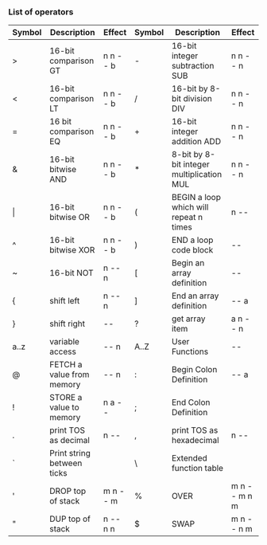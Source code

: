 ### <a name='list-of-operators'></a>List of operators

| Symbol | Description               | Effect       |	Symbol | Description                               | Effect       |
| ------ | ------------------------- | ------------ |	------ | ----------------------------------------- | ------------ |
| >      | 16-bit comparison GT      | n n -- b     |	-      | 16-bit integer subtraction SUB            | n n -- n     |
| <      | 16-bit comparison LT      | n n -- b     |	/      | 16-bit by 8-bit division DIV              | n n -- n     |
| =      | 16 bit comparison EQ      | n n -- b     |	+      | 16-bit integer addition ADD               | n n -- n     |
| &      | 16-bit bitwise AND        | n n -- b     |	*      | 8-bit by 8-bit integer multiplication MUL | n n -- n     |
| \|     | 16-bit bitwise OR         | n n -- b     |	(      | BEGIN a loop which will repeat n times    | n --         |
| ^      | 16-bit bitwise XOR        | n n -- b     |	)      | END a loop code block                     | --           |
| ~      | 16-bit NOT                | n -- n       |	[	     | Begin an array definition 		             | --	          |
| {      | shift left                | n -- n       |	]      | End an array definition   		             | -- a         |
| }      | shift right               | --           |	?      | get array item            		             | a n -- n     |
| a..z   | variable access           | -- n         |	A..Z   | User Functions        	                   | --           |
| @      | FETCH a value from memory | -- n	        |	:      | Begin Colon Definition      	             | -- a         |
| !      | STORE a value to memory   | n a --       |	;      |End Colon Definition|	                     |              |
| .      | print TOS as decimal      | n --         | ,      | print TOS as hexadecimal  		             | n --         |
|	`      | Print string between ticks|              | \      | Extended function table		               |              |
| '      | DROP top of stack         | m n -- m     | %      | OVER			                                 | m n -- m n m |
| "      | DUP  top of stack         | n -- n n     | $      | SWAP                                      | m n -- n m   |
